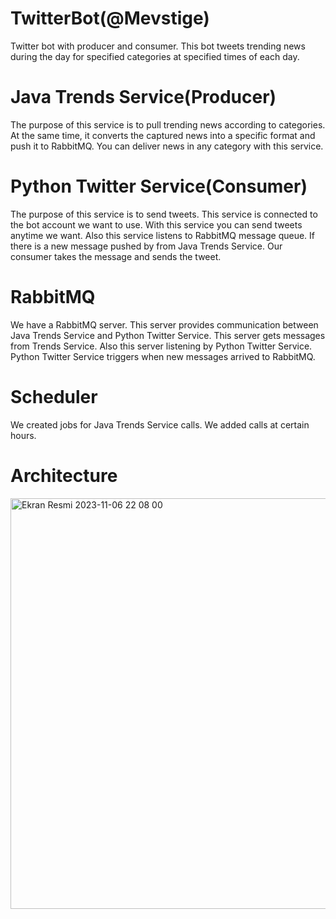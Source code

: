 # TwitterBot(@Mevstige)
Twitter bot with producer and consumer. This bot tweets trending news during the day for specified categories at specified times of each day.

# Java Trends Service(Producer)
The purpose of this service is to pull trending news according to categories. At the same time, it converts the captured news into a specific format and push it to RabbitMQ. You can deliver news in any category with this service.

# Python Twitter Service(Consumer)
The purpose of this service is to send tweets. This service is connected to the bot account we want to use. With this service you can send tweets anytime we want. Also this service listens to RabbitMQ message queue. If there is a new message pushed by from Java Trends Service. Our consumer takes the message and sends the tweet.

# RabbitMQ

We have a RabbitMQ server. This server provides communication between Java Trends Service and Python Twitter Service. This server gets messages from Trends Service. Also this server listening by Python Twitter Service. Python Twitter Service triggers when new messages arrived to RabbitMQ.

# Scheduler

We created jobs for Java Trends Service calls. We added calls at certain hours.

# Architecture

<img width="657" alt="Ekran Resmi 2023-11-06 22 08 00" src="https://github.com/Croesus0303/TwitterBot/assets/45857730/11af2191-4e3d-428c-9e06-ade91776c68c">
